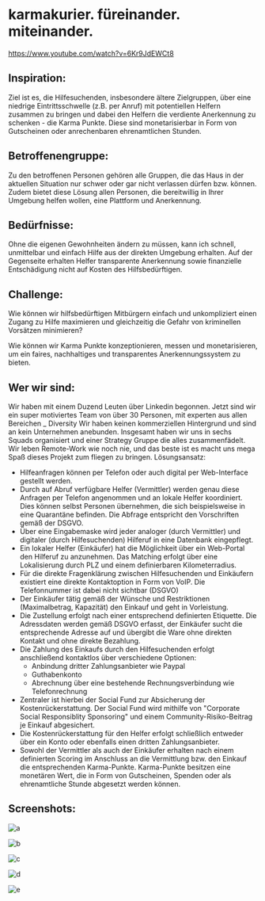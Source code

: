 # karmakurier. füreinander. miteinander.

https://www.youtube.com/watch?v=6Kr9JdEWCt8

## Inspiration:

Ziel ist es, die Hilfesuchenden, insbesondere ältere Zielgruppen, über eine niedrige Eintrittsschwelle (z.B. per Anruf) mit potentiellen Helfern zusammen zu bringen und dabei den Helfern die verdiente Anerkennung zu schenken - die Karma Punkte. Diese sind monetarisierbar in Form von Gutscheinen oder anrechenbaren ehrenamtlichen Stunden.

## Betroffenengruppe:

Zu den betroffenen Personen gehören alle Gruppen, die das Haus in der aktuellen Situation nur schwer oder gar nicht verlassen dürfen bzw. können. Zudem bietet diese Lösung allen Personen, die bereitwillig in Ihrer Umgebung helfen wollen, eine Plattform und Anerkennung.

## Bedürfnisse:

Ohne die eigenen Gewohnheiten ändern zu müssen, kann ich schnell, unmittelbar und einfach Hilfe aus der direkten Umgebung erhalten. Auf der Gegenseite erhalten Helfer transparente Anerkennung sowie finanzielle Entschädigung nicht auf Kosten des Hilfsbedürftigen.

## Challenge:

Wie können wir hilfsbedürftigen Mitbürgern einfach und unkompliziert einen Zugang zu Hilfe maximieren und gleichzeitig die Gefahr von kriminellen Vorsätzen minimieren?

Wie können wir Karma Punkte konzeptionieren, messen und monetarisieren, um ein faires, nachhaltiges und transparentes Anerkennungssystem zu bieten.

## Wer wir sind:

Wir haben mit einem Duzend Leuten über Linkedin begonnen. Jetzt sind wir ein super motiviertes Team von über 30 Personen, mit experten aus allen Bereichen _ Diversity Wir haben keinen kommerziellen Hintergrund und sind an kein Unternehmen anebunden. Insgesamt haben wir uns in sechs Squads organisiert und einer Strategy Gruppe die alles zusammenfädelt. Wir leben Remote-Work wie noch nie, und das beste ist es macht uns mega Spaß dieses Projekt zum fliegen zu bringen.
Lösungsansatz:

- Hilfeanfragen können per Telefon oder auch digital per Web-Interface gestellt werden.
- Durch auf Abruf verfügbare Helfer (Vermittler) werden genau diese Anfragen per Telefon angenommen und an lokale Helfer koordiniert. Dies können selbst Personen übernehmen, die sich beispielsweise in eine Quarantäne befinden. Die Abfrage entspricht den Vorschriften gemäß der DSGVO.
- Über eine Eingabemaske wird jeder analoger (durch Vermittler) und digitaler (durch Hilfesuchenden) Hilferuf in eine Datenbank eingepflegt.
- Ein lokaler Helfer (Einkäufer) hat die Möglichkeit über ein Web-Portal den Hilferuf zu anzunehmen. Das Matching erfolgt über eine Lokalisierung durch PLZ und einem definierbaren Kilometerradius.
- Für die direkte Fragenklärung zwischen Hilfesuchenden und Einkäufern existiert eine direkte Kontaktoption in Form von VoIP. Die Telefonnummer ist dabei nicht sichtbar (DSGVO)
- Der Einkäufer tätig gemäß der Wünsche und Restriktionen (Maximalbetrag, Kapazität) den Einkauf und geht in Vorleistung.
- Die Zustellung erfolgt nach einer entsprechend definierten Etiquette. Die Adressdaten werden gemäß DSGVO erfasst, der Einkäufer sucht die entsprechende Adresse auf und übergibt die Ware ohne direkten Kontakt und ohne direkte Bezahlung.
- Die Zahlung des Einkaufs durch den Hilfesuchenden erfolgt anschließend kontaktlos über verschiedene Optionen:
   - Anbindung dritter Zahlungsanbieter wie Paypal
   - Guthabenkonto
   - Abrechnung über eine bestehende Rechnungsverbindung wie Telefonrechnung
- Zentraler ist hierbei der Social Fund zur Absicherung der Kostenrückerstattung. Der Social Fund wird mithilfe von "Corporate Social Responsiblity Sponsoring" und einem Community-Risiko-Beitrag je Einkauf abgesichert.
- Die Kostenrückerstattung für den Helfer erfolgt schließlich entweder über ein Konto oder ebenfalls einen dritten Zahlungsanbieter.
- Sowohl der Vermittler als auch der Einkäufer erhalten nach einem definierten Scoring im Anschluss an die Vermittlung bzw. den Einkauf die entsprechenden Karma-Punkte. Karma-Punkte besitzen eine monetären Wert, die in Form von Gutscheinen, Spenden oder als ehrenamtliche Stunde abgesetzt werden können.

## Screenshots:

![a](screens/a.png)

![b](screens/b.png)

![c](screens/c.png)

![d](screens/d.png)

![e](screens/e.png)